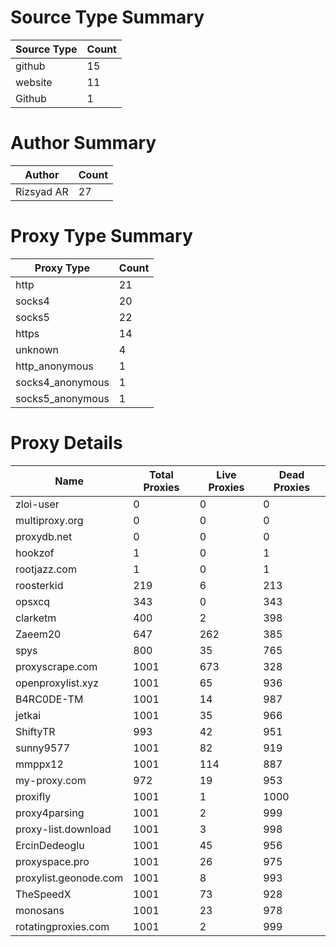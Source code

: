 # Source Type Summary

| Source Type | Count |
|-------------|-------|
| github | 15 |
| website | 11 |
| Github | 1 |


# Author Summary

| Author | Count |
|--------|-------|
| Rizsyad AR | 27 |


# Proxy Type Summary

| Proxy Type | Count |
|------------|-------|
| http | 21 |
| socks4 | 20 |
| socks5 | 22 |
| https | 14 |
| unknown | 4 |
| http_anonymous | 1 |
| socks4_anonymous | 1 |
| socks5_anonymous | 1 |


# Proxy Details

| Name | Total Proxies | Live Proxies | Dead Proxies |
|------|---------------|--------------|---------------|
| zloi-user | 0 | 0 | 0 |
| multiproxy.org | 0 | 0 | 0 |
| proxydb.net | 0 | 0 | 0 |
| hookzof | 1 | 0 | 1 |
| rootjazz.com | 1 | 0 | 1 |
| roosterkid | 219 | 6 | 213 |
| opsxcq | 343 | 0 | 343 |
| clarketm | 400 | 2 | 398 |
| Zaeem20 | 647 | 262 | 385 |
| spys | 800 | 35 | 765 |
| proxyscrape.com | 1001 | 673 | 328 |
| openproxylist.xyz | 1001 | 65 | 936 |
| B4RC0DE-TM | 1001 | 14 | 987 |
| jetkai | 1001 | 35 | 966 |
| ShiftyTR | 993 | 42 | 951 |
| sunny9577 | 1001 | 82 | 919 |
| mmppx12 | 1001 | 114 | 887 |
| my-proxy.com | 972 | 19 | 953 |
| proxifly | 1001 | 1 | 1000 |
| proxy4parsing | 1001 | 2 | 999 |
| proxy-list.download | 1001 | 3 | 998 |
| ErcinDedeoglu | 1001 | 45 | 956 |
| proxyspace.pro | 1001 | 26 | 975 |
| proxylist.geonode.com | 1001 | 8 | 993 |
| TheSpeedX | 1001 | 73 | 928 |
| monosans | 1001 | 23 | 978 |
| rotatingproxies.com | 1001 | 2 | 999 |
